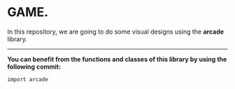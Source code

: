 # GAME.
In this repository, we are going to do some visual designs using the **arcade** library.

---
**You can benefit from the functions and classes of this library by using the following commit:**
```bash
import arcade
```
